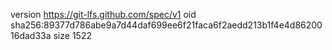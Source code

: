 version https://git-lfs.github.com/spec/v1
oid sha256:89377d786abe9a7d44daf699ee6f21faca6f2aedd213b1f4e4d8620016dad33a
size 1522
